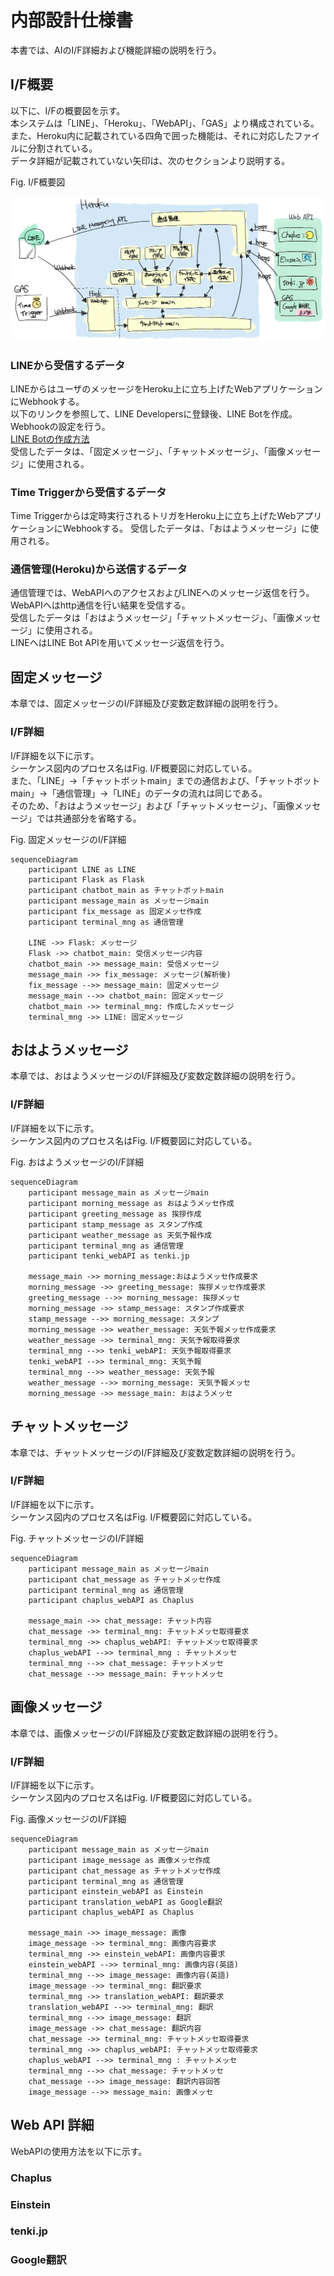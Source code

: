 # 内部設計仕様書  

本書では、AIのI/F詳細および機能詳細の説明を行う。  

## I/F概要  

以下に、I/Fの概要図を示す。  
本システムは「LINE」、「Heroku」、「WebAPI」、「GAS」より構成されている。  
また、Heroku内に記載されている四角で囲った機能は、それに対応したファイルに分割されている。  
データ詳細が記載されていない矢印は、次のセクションより説明する。  

Fig. I/F概要図  

![I/F_overview](./image/IF_details.png)

### LINEから受信するデータ  

LINEからはユーザのメッセージをHeroku上に立ち上げたWebアプリケーションにWebhookする。  
以下のリンクを参照して、LINE Developersに登録後、LINE Botを作成。  
Webhookの設定を行う。  
[LINE Botの作成方法](https://developers.line.biz/ja/docs/messaging-api/building-bot/#set-up-bot-on-line-developers-console)  
受信したデータは、「固定メッセージ」、「チャットメッセージ」、「画像メッセージ」に使用される。  

### Time Triggerから受信するデータ  

Time Triggerからは定時実行されるトリガをHeroku上に立ち上げたWebアプリケーションにWebhookする。 
受信したデータは、「おはようメッセージ」に使用される。 

### 通信管理(Heroku)から送信するデータ  

通信管理では、WebAPIへのアクセスおよびLINEへのメッセージ返信を行う。  
WebAPIへはhttp通信を行い結果を受信する。  
受信したデータは「おはようメッセージ」「チャットメッセージ」、「画像メッセージ」に使用される。  
LINEへはLINE Bot APIを用いてメッセージ返信を行う。  

## 固定メッセージ  

本章では、固定メッセージのI/F詳細及び変数定数詳細の説明を行う。  

### I/F詳細  

I/F詳細を以下に示す。  
シーケンス図内のプロセス名はFig. I/F概要図に対応している。  
また、「LINE」→「チャットボットmain」までの通信および、「チャットボットmain」→「通信管理」→「LINE」のデータの流れは同じである。  
そのため、「おはようメッセージ」および「チャットメッセージ」、「画像メッセージ」では共通部分を省略する。  

Fig. 固定メッセージのI/F詳細  

```mermaid
sequenceDiagram
    participant LINE as LINE
    participant Flask as Flask
    participant chatbot_main as チャットボットmain
    participant message_main as メッセージmain
    participant fix_message as 固定メッセ作成
    participant terminal_mng as 通信管理

    LINE ->> Flask: メッセージ
    Flask ->> chatbot_main: 受信メッセージ内容
    chatbot_main ->> message_main: 受信メッセージ
    message_main ->> fix_message: メッセージ(解析後)
    fix_message -->> message_main: 固定メッセージ
    message_main -->> chatbot_main: 固定メッセージ
    chatbot_main ->> terminal_mng: 作成したメッセージ
    terminal_mng ->> LINE: 固定メッセージ
```

## おはようメッセージ  

本章では、おはようメッセージのI/F詳細及び変数定数詳細の説明を行う。  

### I/F詳細  

I/F詳細を以下に示す。  
シーケンス図内のプロセス名はFig. I/F概要図に対応している。  

Fig. おはようメッセージのI/F詳細  

```mermaid
sequenceDiagram
    participant message_main as メッセージmain
    participant morning_message as おはようメッセ作成
    participant greeting_message as 挨拶作成
    participant stamp_message as スタンプ作成
    participant weather_message as 天気予報作成
    participant terminal_mng as 通信管理
    participant tenki_webAPI as tenki.jp

    message_main ->> morning_message:おはようメッセ作成要求
    morning_message ->> greeting_message: 挨拶メッセ作成要求
    greeting_message -->> morning_message: 挨拶メッセ
    morning_message ->> stamp_message: スタンプ作成要求
    stamp_message -->> morning_message: スタンプ
    morning_message ->> weather_message: 天気予報メッセ作成要求
    weather_message ->> terminal_mng: 天気予報取得要求
    terminal_mng -->> tenki_webAPI: 天気予報取得要求
    tenki_webAPI -->> terminal_mng: 天気予報
    terminal_mng -->> weather_message: 天気予報
    weather_message -->> morning_message: 天気予報メッセ
    morning_message ->> message_main: おはようメッセ
```

## チャットメッセージ  

本章では、チャットメッセージのI/F詳細及び変数定数詳細の説明を行う。  

### I/F詳細  

I/F詳細を以下に示す。  
シーケンス図内のプロセス名はFig. I/F概要図に対応している。  

Fig. チャットメッセージのI/F詳細  

```mermaid
sequenceDiagram
    participant message_main as メッセージmain
    participant chat_message as チャットメッセ作成
    participant terminal_mng as 通信管理
    participant chaplus_webAPI as Chaplus

    message_main ->> chat_message: チャット内容
    chat_message ->> terminal_mng: チャットメッセ取得要求
    terminal_mng ->> chaplus_webAPI: チャットメッセ取得要求
    chaplus_webAPI -->> terminal_mng : チャットメッセ
    terminal_mng -->> chat_message: チャットメッセ
    chat_message -->> message_main: チャットメッセ
```

## 画像メッセージ  

本章では、画像メッセージのI/F詳細及び変数定数詳細の説明を行う。  

### I/F詳細  

I/F詳細を以下に示す。  
シーケンス図内のプロセス名はFig. I/F概要図に対応している。  

Fig. 画像メッセージのI/F詳細  

```mermaid
sequenceDiagram
    participant message_main as メッセージmain
    participant image_message as 画像メッセ作成
    participant chat_message as チャットメッセ作成
    participant terminal_mng as 通信管理
    participant einstein_webAPI as Einstein
    participant translation_webAPI as Google翻訳
    participant chaplus_webAPI as Chaplus

    message_main ->> image_message: 画像
    image_message ->> terminal_mng: 画像内容要求
    terminal_mng ->> einstein_webAPI: 画像内容要求
    einstein_webAPI -->> terminal_mng: 画像内容(英語)
    terminal_mng -->> image_message: 画像内容(英語)
    image_message ->> terminal_mng: 翻訳要求
    terminal_mng ->> translation_webAPI: 翻訳要求
    translation_webAPI -->> terminal_mng: 翻訳
    terminal_mng -->> image_message: 翻訳
    image_message ->> chat_message: 翻訳内容
    chat_message ->> terminal_mng: チャットメッセ取得要求
    terminal_mng ->> chaplus_webAPI: チャットメッセ取得要求
    chaplus_webAPI -->> terminal_mng : チャットメッセ
    terminal_mng -->> chat_message: チャットメッセ
    chat_message -->> image_message: 翻訳内容回答
    image_message -->> message_main: 画像メッセ
```

## Web API 詳細  

WebAPIの使用方法を以下に示す。  

### Chaplus  

### Einstein  

### tenki.jp  

### Google翻訳